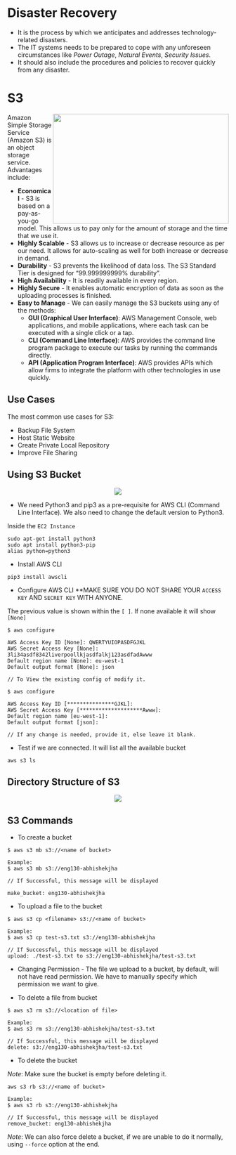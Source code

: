 # Disaster Recovery

- It is the process by which we anticipates and addresses technology-related disasters. 
- The IT systems needs to be prepared to cope with any unforeseen circumstances like *Power Outage*, *Natural Events*, *Security Issues*.
- It should also include the procedures and policies to recover quickly from any disaster.

 # S3
 
 <img height="250" width="400" align="right" src="https://user-images.githubusercontent.com/110366380/199697719-74bddf07-53da-497f-a08e-b17b6eb68e05.png">
 
Amazon Simple Storage Service (Amazon S3) is an object storage service. Advantages include:
- **Economical** - S3 is based on a pay-as-you-go model. This allows us to pay only for the amount of storage and the time that we use it.
- **Highly Scalable** - S3 allows us to increase or decrease resource as per our need. It allows for auto-scaling as well for both increase or decrease in demand.
- **Durability** - S3 prevents the likelihood of data loss. The S3 Standard Tier is designed for “99.999999999% durability”.
- **High Availability** - It is readily available in every region.
- **Highly Secure** - It enables automatic encryption of data as soon as the uploading processes is finished.
- **Easy to Manage** - We can easily manage the S3 buckets using any of the methods:
  - **GUI (Graphical User Interface)**: AWS Management Console, web applications, and mobile applications, where each task can be executed with a single click or a tap.
  - **CLI (Command Line Interface)**: AWS provides the command line program package to execute our tasks by running the commands directly.
  - **API (Application Program Interface)**: AWS provides APIs which allow firms to integrate the platform with other technologies in use quickly.

## Use Cases

The most common use cases for S3:

- Backup File System
- Host Static Website
- Create Private Local Repository
- Improve File Sharing

## Using S3 Bucket

<p align="center">
  <img src="https://user-images.githubusercontent.com/110366380/199767637-6e42a9a6-4ed8-4c01-9975-50fc0f00e4c3.png">
</p>


- We need Python3 and pip3 as a pre-requisite for AWS CLI (Command Line Interface). We also need to change the default version to Python3.

Inside the `EC2 Instance`
```
sudo apt-get install python3
sudo apt install python3-pip
alias python=python3
```

- Install AWS CLI
```
pip3 install awscli
```
- Configure AWS CLI
**MAKE SURE YOU DO NOT SHARE YOUR `ACCESS KEY` AND `SECRET KEY` WITH ANYONE.

The previous value is shown within the `[ ]`. If none available it will show `[None]`
```
$ aws configure

AWS Access Key ID [None]: QWERTYUIOPASDFGJKL
AWS Secret Access Key [None]: 3li34asdf8342liverpoollkjasdfalkj123asdfadAwww
Default region name [None]: eu-west-1
Default output format [None]: json

// To View the existing config of modify it.

$ aws configure

AWS Access Key ID [***************GJKL]:
AWS Secret Access Key [********************Awww]:
Default region name [eu-west-1]:
Default output format [json]:

// If any change is needed, provide it, else leave it blank.
```
- Test if we are connected. It will list all the available bucket
```
aws s3 ls
```

## Directory Structure of S3

<p align="center">
  <img src="https://user-images.githubusercontent.com/110366380/199795063-de4eb0c2-9ea2-4760-b9d5-d07f499c51d1.png">
</p>

## S3 Commands

- To create a bucket

```
$ aws s3 mb s3://<name of bucket>

Example:
$ aws s3 mb s3://eng130-abhishekjha

// If Successful, this message will be displayed

make_bucket: eng130-abhishekjha
```

- To upload a file to the bucket

```
$ aws s3 cp <filename> s3://<name of bucket>

Example:
$ aws s3 cp test-s3.txt s3://eng130-abhishekjha

// If Successful, this message will be displayed
upload: ./test-s3.txt to s3://eng130-abhishekjha/test-s3.txt
```

- Changing Permission - The file we upload to a bucket, by default, will not have read permission. We have to manually specify which permission we want to give.

- To delete a file from bucket

```
$ aws s3 rm s3://<location of file>

Example:
$ aws s3 rm s3://eng130-abhishekjha/test-s3.txt

// If Successful, this message will be displayed
delete: s3://eng130-abhishekjha/test-s3.txt
```

- To delete the bucket

*Note*: Make sure the bucket is empty before deleting it.

```
aws s3 rb s3://<name of bucket>

Example:
$ aws s3 rb s3://eng130-abhishekjha

// If Successful, this message will be displayed
remove_bucket: eng130-abhishekjha
```

*Note*: We can also force delete a bucket, if we are unable to do it normally, using `--force` option at the end.
